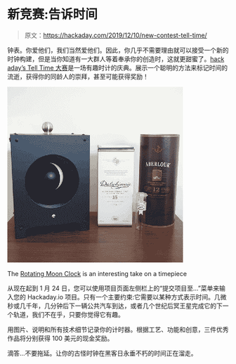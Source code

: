 # 新竞赛:告诉时间

> 原文：<https://hackaday.com/2019/12/10/new-contest-tell-time/>

钟表。你爱他们，我们当然爱他们。因此，你几乎不需要理由就可以接受一个新的时钟构建，但是当你知道有一大群人等着奉承你的创造时，这就更甜蜜了。[hack aday’s Tell Time 大赛](https://hackaday.io/contest/168639-tell-time-contest)是一场有趣时计的庆典。展示一个聪明的方法来标记时间的流逝，获得你的同龄人的崇拜，甚至可能获得奖励！

[![](img/78ac53a1fe7a8f91cd4d88cf00ee99c6.png)](https://hackaday.com/wp-content/uploads/2019/12/rotating-moon-clock.gif)

The [Rotating Moon Clock](https://hackaday.io/project/16689-rotating-moon-clock) is an interesting take on a timepiece

从现在起到 1 月 24 日，您可以使用项目页面左侧栏上的“提交项目至…”菜单来输入您的 Hackaday.io 项目。只有一个主要约束:它需要以某种方式表示时间。几微秒或几千年，几分钟后下一辆公共汽车到达，或者几个世纪后冥王星完成它的下一个轨道，我们不在乎，只要你觉得它有趣。

用图片、说明和所有技术细节记录你的计时器。根据工艺、功能和创意，三件优秀作品将分别获得 100 美元的现金奖励。

滴答…不要拖延。让你的古怪时钟在黑客日永垂不朽的时间正在溜走。
